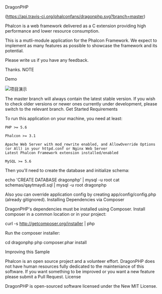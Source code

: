 DragonPHP

(https://api.travis-ci.org/phalconfans/dragonphp.svg?branch=master)

Phalcon is a web framework delivered as a C extension providing high performance and lower resource consumption.

This is a mutli-module application for the Phalcon Framework. We expect to implement as many features as possible to showcase the framework and its potential.

Please write us if you have any feedback.

Thanks.
NOTE

Demo

![项目演示](https://github.com/kideny/dragonphp/blob/master/samples/backend.png)

The master branch will always contain the latest stable version. If you wish to check older versions or newer ones currently under development, please switch to the relevant branch.
Get Started
Requirements

To run this application on your machine, you need at least:

    PHP >= 5.6

    Phalcon >= 3.1

    Apache Web Server with mod_rewrite enabled, and AllowOverride Options (or All) in your httpd.conf or Nginx Web Server
    Latest Phalcon Framework extension installed/enabled

    MySQL >= 5.6

Then you'll need to create the database and initialize schema:

echo 'CREATE DATABASE dragonphp' | mysql -u root
cat schemas/qaytmaydi.sql | mysql -u root dragonphp

Also you can override application config by creating app/config/config.php (already gitignored).
Installing Dependencies via Composer

DragonPHP's dependencies must be installed using Composer. Install composer in a common location or in your project:

curl -s http://getcomposer.org/installer | php

Run the composer installer:

cd dragonphp
php composer.phar install

Improving this Sample

Phalcon is an open source project and a volunteer effort. DragonPHP does not have human resources fully dedicated to the mainteniance of this software. If you want something to be improved or you want a new feature please submit a Pull Request.
License

DragonPHP is open-sourced software licensed under the New MIT License.